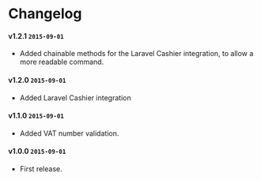 # Changelog

#### v1.2.1 `2015-09-01`
- Added chainable methods for the Laravel Cashier integration, to allow a more readable command.

#### v1.2.0 `2015-09-01`
- Added Laravel Cashier integration

#### v1.1.0 `2015-09-01`
- Added VAT number validation.

#### v1.0.0 `2015-09-01`
- First release.